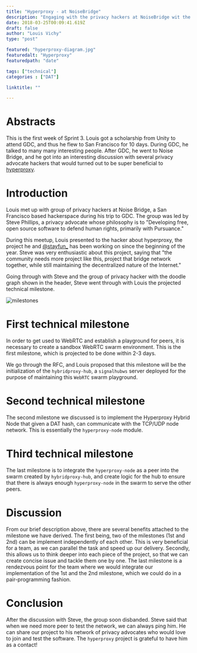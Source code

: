 ```yaml
---
title: "Hyperproxy - at NoiseBridge"
description: "Engaging with the privacy hackers at NoiseBridge wit the hyperproxy project"
date: 2018-03-25T00:09:41.619Z
draft: false
author: "Louis Vichy"
type: "post"

featured: "hyperproxy-diagram.jpg"
featuredalt: "Hyperproxy"
featuredpath: "date"

tags: ["technical"]
categories : ["DAT"]

linktitle: ""

---
```


# Abstracts

This is the first week of Sprint 3. Louis got a scholarship from Unity to attend GDC, and thus he flew to San Francisco for 10 days. During GDC, he talked to many many interesting people. After GDC, he went to Noise Bridge, and he got into an interesting discussion with several privacy advocate hackers that would turned out to be super beneficial to [hyperproxy](https://github.com/goonism/hyperproxy).

# Introduction

Louis met up with group of privacy hackers at Noise Bridge, a San Francisco based hackerspace during his trip to GDC. The group was led by Steve Phillips, a privacy advocate whose philosophy is to "Developing free, open source software to defend human rights, primarily with Pursuance."

During this meetup, Louis presented to the hacker about hyperproxy, the project he and [@stayfun_](https://twitter.com/stayfun_) has been working on since the beginning of the year. Steve was very enthusiastic about this project, saying that "the community needs more project like this, project that bridge network together, while still maintaining the decentralized nature of the Internet."

Going through with Steve and the group of privacy hacker with the doodle graph shown in the header, Steve went through with Louis the projected technical milestone.

![milestones](/img/2018/03/hyperproxy-milestone.jpg)

# First technical milestone

In order to get used to WebRTC and establish a playground for peers, it is necessary to create a sandbox WebRTC swarm environment. This is the first milestone, which is projected to be done within 2-3 days.

We go through the RFC, and Louis proposed that this milestone will be the initialization of the `hybridproxy-hub`, a `signalhubws` server deployed for the purpose of maintaining this `WebRTC` swarm playground.

# Second technical milestone

The second milestone we discussed is to implement the Hyperproxy Hybrid Node that given a DAT hash, can communicate with the TCP/UDP node network. This is essentially the `hyperproxy-node` module.

# Third technical milestone

The last milestone is to integrate the `hyperproxy-node` as a peer into the swarm created by `hybridproxy-hub`, and create logic for the hub to ensure that there is always enough `hyperproxy-node` in the swarm to serve the other peers.

# Discussion

From our brief description above, there are several benefits attached to the milestone we have derived. The first being, two of the milestones (1st and 2nd) can be implement independently of each other. This is very beneficial for a team, as we can parallel the task and speed up our delivery. Secondly, this allows us to think deeper into each piece of the project, so that we can create concise issue and tackle them one by one. The last milestone is a rendezvous point for the team where we would integrate our implementation of the 1st and the 2nd milestone, which we could do in a pair-programming fashion.

# Conclusion

After the discussion with Steve, the group soon disbanded. Steve said that when we need more peer to test the network, we can always ping him. He can share our project to his network of privacy advocates who would love to join and test the software. The `hyperproxy` project is grateful to have him as a contact!
